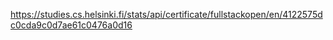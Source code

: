https://studies.cs.helsinki.fi/stats/api/certificate/fullstackopen/en/4122575dc0cda9c0d7ae61c0476a0d16
